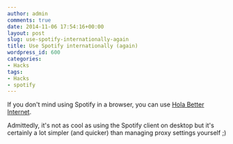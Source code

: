 ```yaml
---
author: admin
comments: true
date: 2014-11-06 17:54:16+00:00
layout: post
slug: use-spotify-internationally-again
title: Use Spotify internationally (again)
wordpress_id: 600
categories:
- Hacks
tags:
- Hacks
- spotify
---
```


If you don't mind using Spotify in a browser, you can use [Hola Better Internet](https://chrome.google.com/webstore/detail/hola-better-internet/gkojfkhlekighikafcpjkiklfbnlmeio?hl=en).

Admittedly, it's not as cool as using the Spotify client on desktop but it's certainly a lot simpler (and quicker) than managing proxy settings yourself ;)
